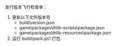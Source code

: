 发行版本飞行检查单：  

1. 更新以下文件版本号  
    * build\version.json  
    * game\packages\thlib-scripts\package.json  
    * game\packages\thlib-resources\package.json  
2. 运行 build\pack.ps1 打包  
